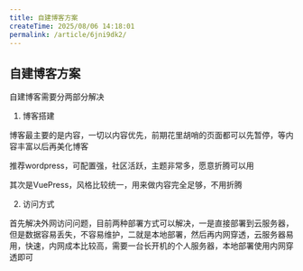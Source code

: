 ```yaml
---
title: 自建博客方案
createTime: 2025/08/06 14:18:01
permalink: /article/6jni9dk2/
---
```

## 自建博客方案

自建博客需要分两部分解决

1. 博客搭建

  博客最主要的是内容，一切以内容优先，前期花里胡哨的页面都可以先暂停，等内容丰富以后再美化博客

  推荐wordpress，可配置强，社区活跃，主题非常多，愿意折腾可以用

  其次是VuePress，风格比较统一，用来做内容完全足够，不用折腾

2. 访问方式

  首先解决外网访问问题，目前两种部署方式可以解决，一是直接部署到云服务器，但是数据容易丢失，不容易维护，二就是本地部署，然后再内网穿透，云服务器易用，快速，内网成本比较高，需要一台长开机的个人服务器，本地部署使用内网穿透即可